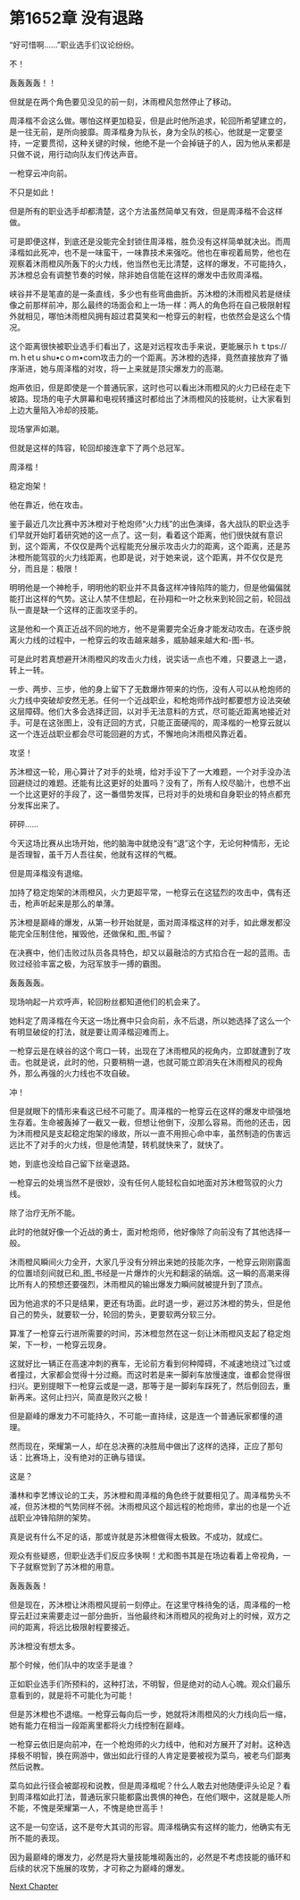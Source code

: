 # 第1652章 没有退路

“好可惜啊……”职业选手们议论纷纷。

不！

轰轰轰轰！！

但就是在两个角色要见没见的前一刻，沐雨橙风忽然停止了移动。

周泽楷不会这么做。哪怕这样更加稳妥，但是此时他所追求，轮回所希望建立的，是一往无前，是所向披靡。周泽楷身为队长，身为全队的核心，他就是一定要坚持，一定要贯彻，这种关键的时候，他绝不是一个会掉链子的人，因为他从来都是只做不说，用行动向队友们传达声音。

一枪穿云冲向前。

不只是如此！

但是所有的职业选手却都清楚，这个方法虽然简单又有效，但是周泽楷不会这样做。

可是即便这样，到底还是没能完全封锁住周泽楷，胜负没有这样简单就决出。而周泽楷如此死冲，也不是一味蛮干，一味靠技术来强吃。他也在审视着局势，他也在观察着沐雨橙风所轰下的火力线，他当然也无比清楚，这样的爆发，不可能持久，苏沐橙总会有调整节奏的时候，除非她自信能在这样的爆发中击败周泽楷。

峡谷并不是笔直的是一条直线，多少也有些弯曲曲折。苏沐橙的沐雨橙风若是继续像之前那样前冲，那么最终的场面会和上一场一样：两人的角色将在自己极限射程外就相见，哪怕沐雨橙风拥有超过君莫笑和一枪穿云的射程，也依然会是这么个情况。

这个距离很快被职业选手们看出了，这是对远程攻击手来说，更能展示ｈｔtps://ｍ.ｈetｕshu•cｏm•coｍ攻击力的一个距离。苏沐橙的选择，竟然直接放弃了循序渐进，她与周泽楷的对攻，将一上来就是顶尖爆发力的高潮。

炮声依旧，但是即使是一个普通玩家，这时也可以看出沐雨橙风的火力已经在走下坡路。现场的电子大屏幕和电视转播这时都给出了沐雨橙风的技能树，让大家看到上边大量陷入冷却的技能。

现场掌声如潮。

但就是这样的阵容，轮回却接连拿下了两个总冠军。

周泽楷！

稳定炮架！

他在靠近，他在攻击。

鉴于最近几次比赛中苏沐橙对于枪炮师“火力线”的出色演绎，各大战队的职业选手们早就开始盯着研究她的这一点了。这一刻，看着这个距离，他们很快就有意识到，这个距离，不仅仅是两个远程能充分展示攻击火力的距离，这个距离，还是苏沐橙所能驾驭的火力线距离，也即是说，对于她来说，这个距离，并不仅仅是充分，而且是：极限！

明明他是一个神枪手，明明他的职业并不具备这样冲锋陷阵的能力，但是他偏偏就能打出这样的气势。这让人禁不住想起，在孙翔和一叶之秋来到轮回之前，轮回战队一直是缺一个这样的正面攻坚手的。

这是他和一个真正近战不同的地方，他不是需要完全近身才能发动攻击。在逐步脱离火力线的过程中，一枪穿云的攻击越来越多，威胁越来越大和-图-书。

可是此时若真想避开沐雨橙风的攻击火力线，说实话一点也不难，只要退上一退，转上一转。

一步、两步、三步，他的身上留下了无数爆炸带来的灼伤，没有人可以从枪炮师的火力线中突破却安然无恙。任何一个近战职业，和枪炮师作战时都要想方设法突破这层障碍。他们大多会选择迂回，以对手无法意料的方式，尽可能近距离地接近对手。可是在这张图上，没有迂回的方式，只能正面硬闯的，周泽楷的一枪穿云就以这一个连近战职业都会尽可能回避的方式，不懈地向沐雨橙风靠近着。

攻坚！

苏沐橙这一轮，用心算计了对手的处境，给对手设下了一大难题，一个对手没办法回避绕过的难题。还能有比这更好的处置吗？没有了，所有人绞尽脑汁，也想不出一个比这更好的手段了，这一番借势发挥，已将对手的处境和自身职业的特点都充分发挥出来了。

砰砰……

今天这场比赛从出场开始，他的脑海中就绝没有“退”这个字，无论何种情形，无论是否理智，虽千万人吾往矣，他就有这样的气概。

但是周泽楷没有退缩。

加持了稳定炮架的沐雨橙风，火力更超平常，一枪穿云在这猛烈的攻击中，偶有还击，枪声听起来是那么的单薄。

苏沐橙是巅峰的爆发，从第一秒开始就是，面对周泽楷这样的对手，如此爆发都没能完全压制住他，摧毁他，还做保和_图_书留？

在决赛中，他们击败过队员各具特色，却又以最融洽的方式掐合在一起的蓝雨。击败过经验丰富之极，为冠军放手一搏的霸图。

轰轰轰轰。

现场响起一片欢呼声，轮回粉丝都知道他们的机会来了。

她料定了周泽楷在今天这一场比赛中只会向前，永不后退，所以她选择了这么一个有明显破绽的打法，就是要让周泽楷迎难而上。

一枪穿云是在峡谷的这个弯口一转，出现在了沐雨橙风的视角内，立即就遭到了攻击。也就是说，此时的他，只要稍稍一退，也就可能立即消失在沐雨橙风的视角外，那么再强的火力线也不攻自破。

冲！

但是就眼下的情形来看这已经不可能了。周泽楷的一枪穿云在这样的爆发中顽强地生存着。生命被轰掉了一截又一截，但想让他倒下，没那么容易。而他的还击，因为沐雨橙风是支起稳定炮架的缘故，所以一直不用担心命中率，虽然制造的伤害远远比不了对手的火力线，但是他清楚，转机就快来了，就快了。

她，到底也没给自己留下丝毫退路。

一枪穿云的处境当然不是很妙，没有任何人能轻松自如地面对苏沐橙驾驭的火力线。

除了治疗无所不能。

此时的他就好像一个近战的勇士，面对枪炮师，他好像除了向前没有了其他选择一般。

沐雨橙风瞬间火力全开，大家几乎没有分辨出来她的技能次序，一枪穿云刚刚露面的位置顷刻间就已和_图_书经是一片爆炸的火光和翻滚的硝烟。这一瞬的高潮来得比所有人的预想还要强烈，沐雨橙风的输出爆发力瞬间就被提升到了顶点。

因为他追求的不只是结果，更还有场面。此时退一步，避过苏沐橙的势头，但是他自己的势头，就要软一分，轮回的势头，更要软两分软三分。

算准了一枪穿云行进所需要的时间，苏沐橙忽然在这一刻让沐雨橙风支起了稳定炮架，下一秒，一枪穿云现身。

这就好比一辆正在高速冲刺的赛车，无论前方看到何种障碍，不减速地绕过飞过或者撞过，大家都会觉得十分过瘾。而这时若是来一脚刹车放慢速度，谁都会觉得很扫兴。更别提眼下一枪穿云或是一退，那等于是一脚刹车踩死了，然后倒回去，重新再来。这何止扫兴，简直是败兴之极！

但是巅峰的爆发力不可能持久，不可能一直持续，这是连一个普通玩家都懂的道理。

然而现在，荣耀第一人，却在总决赛的决胜局中做出了这样的选择，正应了那句话：比赛场上，没有绝对的正确与错误。

这是？

潘林和李艺博议论的工夫，苏沐橙和周泽楷的角色终于就要相见了。周泽楷势头不减，但苏沐橙的气势同样不弱。沐雨橙风这个超远程的枪炮师，拿出的也是一个近战职业冲锋陷阱的架势。

真是说有什么不足的话，那或许就是苏沐橙做得太极致。不成功，就成仁。

观众有些疑惑，但职业选手们反应多快啊！尤和图书其是在场边看着上帝视角，一下子就察觉到了苏沐橙的用意。

轰轰轰轰！

但是现在，苏沐橙让沐雨橙风提前一刻停止。在这里守株待兔的话，周泽楷的一枪穿云赶过来需要走过一部分曲折，当他最终和沐雨橙风的视角对上的时候，双方之间的距离，将远比极限射程要接近。

苏沐橙没有想太多。

那个时候，他们队中的攻坚手是谁？

正如职业选手们所预料的，这种打法，不明智，但是绝对的动人心魄。观众们最乐意看到的，就是将不可能化为可能！

但是苏沐橙也不退缩。一枪穿云每向后一步，她就将沐雨橙风的火力线向后一缩，她有能力在相当一段距离里都将火力线控制在巅峰。

一枪穿云依旧是向前冲，在一个枪炮师的火力线中，他和对方展开了对射。这种选择极不明智，换在网游中，做出如此行径的人肯定是要被视为菜鸟，被老鸟们鄙夷然后说教。

菜鸟如此行径会被鄙视和说教，但是周泽楷呢？什么人敢去对他随便评头论足？看到周泽楷如此打法，普通玩家只能都露出畏惧的神色，在他们眼中，这就是能人所不能，不愧是荣耀第一人，不愧是绝世高手！

这不是一句空话，这不是夸大其词的形容。周泽楷确实有这样的能力，他确实有无所不能的表现。

因为最巅峰的爆发力，必然是将大量技能堆砌轰出的，必然是不考虑技能的循环和后续的状况下施展的攻势，才可称之为巅峰的爆发。



[Next Chapter](%E7%AC%AC1653%E7%AB%A0%20%E5%8F%AF%E6%80%95%E7%9A%84%E8%83%9C%E5%88%A9.md)